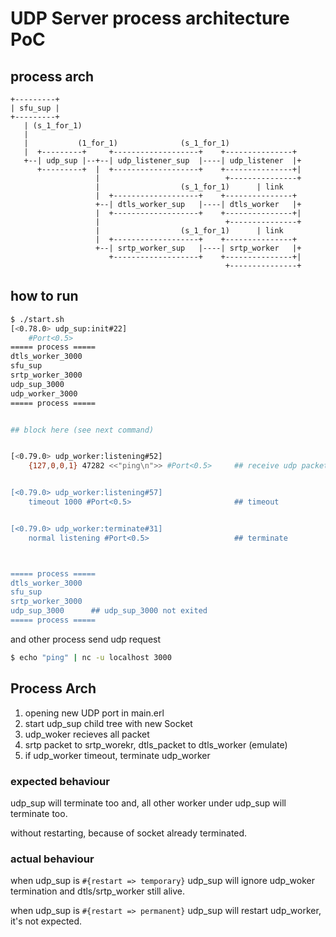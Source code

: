 # UDP Server process architecture PoC

## process arch


```
+---------+
| sfu_sup |
+---------+
   | (s_1_for_1)
   |
   |           (1_for_1)              (s_1_for_1)
   |  +---------+     +-------------------+    +---------------+
   +--| udp_sup |--+--| udp_listener_sup  |----| udp_listener  |+
      +---------+  |  +-------------------+    +---------------+|
                   |                            +---------------+
                   |                  (s_1_for_1)      | link
                   |  +-------------------+    +---------------+
                   +--| dtls_worker_sup   |----| dtls_worker   |+
                   |  +-------------------+    +---------------+|
                   |                            +---------------+
                   |                  (s_1_for_1)      | link
                   |  +-------------------+    +---------------+
                   +--| srtp_worker_sup   |----| srtp_worker   |+
                      +-------------------+    +---------------+|
                                                +---------------+
```


## how to run


```sh
$ ./start.sh
[<0.78.0> udp_sup:init#22]
	#Port<0.5>
===== process =====
dtls_worker_3000
sfu_sup
srtp_worker_3000
udp_sup_3000
udp_worker_3000
===== process =====


## block here (see next command)


[<0.79.0> udp_worker:listening#52]
	{127,0,0,1} 47282 <<"ping\n">> #Port<0.5>     ## receive udp packet


[<0.79.0> udp_worker:listening#57]
	timeout 1000 #Port<0.5>                       ## timeout


[<0.79.0> udp_worker:terminate#31]
	normal listening #Port<0.5>                   ## terminate



===== process =====
dtls_worker_3000
sfu_sup
srtp_worker_3000
udp_sup_3000      ## udp_sup_3000 not exited
===== process =====
```

and other process send udp request


```sh
$ echo "ping" | nc -u localhost 3000
```


## Process Arch

1. opening new UDP port in main.erl
2. start udp_sup child tree with new Socket
3. udp_woker recieves all packet
4. srtp packet to srtp_worekr, dtls_packet to dtls_worker (emulate)
5. if udp_worker timeout, terminate udp_worker


### expected behaviour

udp_sup will terminate too and, all other worker under udp_sup will terminate too.

without restarting, because of socket already terminated.


### actual behaviour

when udp_sup is `#{restart => temporary}` udp_sup will ignore udp_woker termination and dtls/srtp_worker still alive.

when udp_sup is `#{restart => permanent}` udp_sup will restart udp_worker, it's not expected.
